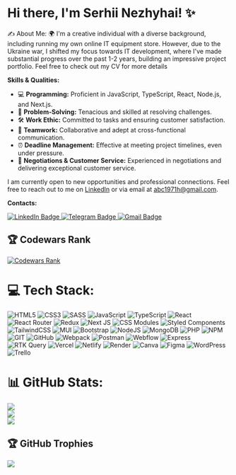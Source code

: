 # Hi there, I'm Serhii Nezhyhai! ✨

✍️ About Me:
🌍 I'm a creative individual with a diverse background, including running my own online IT equipment store. However, due to the Ukraine war, I shifted my focus towards IT development, where I've made substantial progress over the past 1-2 years, building an impressive project portfolio. Feel free to check out my CV for more details

**Skills & Qualities:**

- 💻 **Programming:** Proficient in JavaScript, TypeScript, React, Node.js, and Next.js.
- 🧩 **Problem-Solving:** Tenacious and skilled at resolving challenges.
- 🛠️ **Work Ethic:** Committed to tasks and ensuring customer satisfaction.
- 🤝 **Teamwork:** Collaborative and adept at cross-functional communication.
- ⏰ **Deadline Management:** Effective at meeting project timelines, even under pressure.
- 💬 **Negotiations & Customer Service:** Experienced in negotiations and delivering exceptional customer service.

I am currently open to new opportunities and professional connections. Feel free to reach out to me on [LinkedIn](https://www.linkedin.com/in/nezhigay-serhiy/) or via email at abc1971h@gmail.com.

**Contacts:**

<div id="badges">
  <a href="https://www.linkedin.com/in/nezhigay-serhiy/" target="_blank">
    <img src="https://img.shields.io/badge/LinkedIn-0077B5?style=for-the-badge&logo=linkedin&logoColor=white" alt="LinkedIn Badge"/>
  </a>
  <a href="https://t.me/abc1971h" target="_blank">
    <img src="https://img.shields.io/badge/Telegram-0088cc?style=for-the-badge&logo=telegram&logoColor=white" alt="Telegram Badge"/>
  </a>
  <a href="mailto:abc1971h@gmail.com">
    <img src="https://img.shields.io/badge/Gmail-D14836?style=for-the-badge&logo=gmail&logoColor=white" alt="Gmail Badge"/>
  </a>
</div>

## 🏆 Codewars Rank

<a href="https://www.codewars.com/users/sergio-nezhigay">
    <img src="https://www.codewars.com/users/sergio-nezhigay/badges/large" alt="Codewars Rank" />
</a>

# 💻 Tech Stack:

![HTML5](https://img.shields.io/badge/html5-%23E34F26.svg?style=for-the-badge&logo=html5&logoColor=white)
![CSS3](https://img.shields.io/badge/css3-%231572B6.svg?style=for-the-badge&logo=css3&logoColor=white)
![SASS](https://img.shields.io/badge/SASS-hotpink.svg?style=for-the-badge&logo=SASS&logoColor=white)
![JavaScript](https://img.shields.io/badge/javascript-%23323330.svg?style=for-the-badge&logo=javascript&logoColor=%23F7DF1E)
![TypeScript](https://img.shields.io/badge/typescript-%23007ACC.svg?style=for-the-badge&logo=typescript&logoColor=white)
![React](https://img.shields.io/badge/react-%2320232a.svg?style=for-the-badge&logo=react&logoColor=%2361DAFB)
![React Router](https://img.shields.io/badge/React_Router-CA4245?style=for-the-badge&logo=react-router&logoColor=white)
![Redux](https://img.shields.io/badge/redux-%23593d88.svg?style=for-the-badge&logo=redux&logoColor=white)
![Next JS](https://img.shields.io/badge/Next-black?style=for-the-badge&logo=next.js&logoColor=white)
![CSS Modules](https://img.shields.io/badge/CSS%20Modules-1572B6?style=for-the-badge&logo=css3&logoColor=white)
![Styled Components](https://img.shields.io/badge/styled--components-DB7093?style=for-the-badge&logo=styled-components&logoColor=white)
![TailwindCSS](https://img.shields.io/badge/tailwindcss-%2338B2AC.svg?style=for-the-badge&logo=tailwind-css&logoColor=white)
![MUI](https://img.shields.io/badge/MUI-%230081CB.svg?style=for-the-badge&logo=material-ui&logoColor=white)
![Bootstrap](https://img.shields.io/badge/Bootstrap-7952B3?style=for-the-badge&logo=bootstrap&logoColor=white)
![NodeJS](https://img.shields.io/badge/node.js-6DA55F?style=for-the-badge&logo=node.js&logoColor=white)
![MongoDB](https://img.shields.io/badge/MongoDB-%234ea94b.svg?style=for-the-badge&logo=mongodb&logoColor=white)
![PHP](https://img.shields.io/badge/php-%23777BB4.svg?style=for-the-badge&logo=php&logoColor=white)
![NPM](https://img.shields.io/badge/NPM-%23000000.svg?style=for-the-badge&logo=npm&logoColor=white)
![GIT](https://img.shields.io/badge/Git-fc6d26?style=for-the-badge&logo=git&logoColor=white)
![GitHub](https://img.shields.io/badge/GitHub-%23121011.svg?style=for-the-badge&logo=github&logoColor=white)
![Webpack](https://img.shields.io/badge/webpack-%238DD6F9.svg?style=for-the-badge&logo=webpack&logoColor=black)
![Postman](https://img.shields.io/badge/Postman-FF6C37?style=for-the-badge&logo=postman&logoColor=white)
![Webflow](https://img.shields.io/badge/Webflow-4353FF?style=for-the-badge&logo=webflow&logoColor=white)
![Express](https://img.shields.io/badge/Express-000000?style=for-the-badge&logo=express&logoColor=white)
![RTK Query](https://img.shields.io/badge/RTK%20Query-787878?style=for-the-badge&logo=redux&logoColor=white)
![Vercel](https://img.shields.io/badge/vercel-%23000000.svg?style=for-the-badge&logo=vercel&logoColor=white)
![Netlify](https://img.shields.io/badge/netlify-%23000000.svg?style=for-the-badge&logo=netlify&logoColor=#00C7B7)
![Render](https://img.shields.io/badge/Render-45B8D8?style=for-the-badge&logo=render&logoColor=white)
![Canva](https://img.shields.io/badge/Canva-00C4CC?style=for-the-badge&logo=canva&logoColor=white)
![Figma](https://img.shields.io/badge/Figma-F24E1E?style=for-the-badge&logo=figma&logoColor=white)
![WordPress](https://img.shields.io/badge/WordPress-%2321759B.svg?style=for-the-badge&logo=wordpress&logoColor=white)
![Trello](https://img.shields.io/badge/Trello-%23026AA7.svg?style=for-the-badge&logo=Trello&logoColor=white)

# 📊 GitHub Stats:

![](https://github-readme-stats.vercel.app/api?username=sergio-nezhigay&theme=default&hide_border=false&include_all_commits=false&count_private=false)<br/>
![](https://github-readme-streak-stats.herokuapp.com/?user=sergio-nezhigay&theme=default&hide_border=false)<br/>
![](https://github-readme-stats.vercel.app/api/top-langs/?username=sergio-nezhigay&theme=default&hide_border=false&include_all_commits=false&count_private=false&layout=compact)

## 🏆 GitHub Trophies

![](https://github-profile-trophy.vercel.app/?username=sergio-nezhigay&theme=radical&no-frame=false&no-bg=true&margin-w=4)
